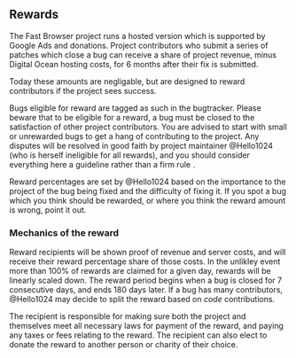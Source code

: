 ## Rewards

The Fast Browser project runs a hosted version which is supported by Google Ads and donations.  Project contributors who submit a series of patches which close a bug can receive a share of project revenue, minus Digital Ocean hosting costs, for 6 months after their fix is submitted.

Today these amounts are negligable, but are designed to reward contributors if the project sees success.

Bugs eligible for reward are tagged as such in the bugtracker.  Please beware that to be eligible for a reward, a bug must be closed to the satisfaction of other project contributors.  You are advised to start with small or unrewarded bugs to get a hang of contributing to the project.  Any disputes will be resolved in good faith by project maintainer @Hello1024 (who is herself ineligible for all rewards), and you should consider everything here a guideline rather than a firm rule .

Reward percentages are set by @Hello1024 based on the importance to the project of the bug being fixed and the difficulty of fixing it.  If you spot a bug which you think should be rewarded, or where you think the reward amount is wrong, point it out.


### Mechanics of the reward

Reward recipients will be shown proof of revenue and server costs, and will receive their reward percentage share of those costs.  In the unlikley event more than 100% of rewards are claimed for a given day, rewards will be linearly scaled down.   The reward period begins when a bug is closed for 7 consecutive days, and ends 180 days later.  If a bug has many contributors, @Hello1024 may decide to split the reward based on *code* contributions.

The recipient is responsible for making sure both the project and themselves meet all necessary laws for payment of the reward, and paying any taxes or fees relating to the reward.  The recipient can also elect to donate the reward to another person or charity of their choice.